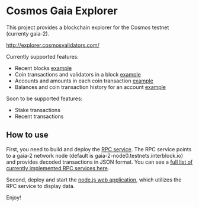 # Cosmos Gaia Explorer

This project provides a blockchain explorer for the Cosmos testnet (currenty gaia-2).

http://explorer.cosmosvalidators.com/

Currently supported features:

* Recent blocks [example](http://explorer.cosmosvalidators.com/)
* Coin transactions and validators in a block [example](http://explorer.cosmosvalidators.com/#/block/178507)
* Accounts and amounts in each coin transaction [example](http://explorer.cosmosvalidators.com/#/tx/83527AC99E577CEF7408FA8BD2F660F7D95C69BC)
* Balances and coin transaction history for an account [example](http://explorer.cosmosvalidators.com/#/account/7334A4B2668DE1CEF0DD7DBA695C29449EC3A0D0)

Soon to be supported features:

* Stake transactions
* Recent transactions

## How to use

First, you need to build and deploy the [RPC service](https://github.com/CyberMiles/explorer/tree/master/services). The RPC service points to a gaia-2 network node (default is gaia-2-node0.testnets.interblock.io) and provides decoded transactions in JSON format. You can see a [full list of currently implemented RPC services here](https://explorerservices.docs.apiary.io/#reference).

Second, deploy and start the [node.js web application](https://github.com/CyberMiles/explorer/tree/master/ui), which utilizes the RPC service to display data.

Enjoy!
